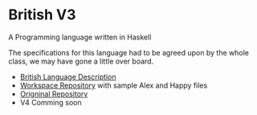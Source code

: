 # British V3
A Programming language written in Haskell



The specifications for this language had to be agreed upon by the whole class, we may have gone a little over board.

* [British Language Description](https://sites.google.com/trinity.edu/csci3368-sp24/british-programming-language)
* [Workspace Repository](https://github.com/TU-CSCI3368-SP24/workspace-sp24) with sample Alex and Happy files
* [Origninal Repository](https://github.com/TU-CSCI3368-SP24/hms-wwelden)
* V4 Comming soon
  
